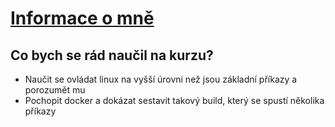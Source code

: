 # [Informace o mně](https://drenkys.github.io/Tom-Drenko/)

## Co bych se rád naučil na kurzu?
- Naučit se ovládat linux na vyšší úrovni než jsou základní příkazy a porozumět mu
- Pochopit docker a dokázat sestavit takový build, který se spustí několika příkazy

